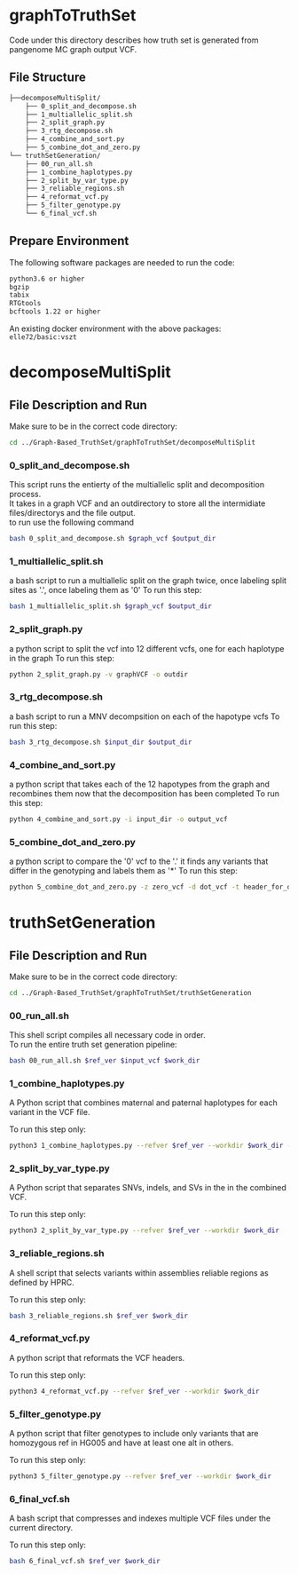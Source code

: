 # graphToTruthSet

Code under this directory describes how truth set is generated from pangenome MC graph output VCF.

## File Structure
```markdown
├──decomposeMultiSplit/
    ├── 0_split_and_decompose.sh
    ├── 1_multiallelic_split.sh
    ├── 2_split_graph.py
    ├── 3_rtg_decompose.sh
    ├── 4_combine_and_sort.py
    ├── 5_combine_dot_and_zero.py
└── truthSetGeneration/
    ├── 00_run_all.sh
    ├── 1_combine_haplotypes.py
    ├── 2_split_by_var_type.py
    ├── 3_reliable_regions.sh
    ├── 4_reformat_vcf.py
    ├── 5_filter_genotype.py
    └── 6_final_vcf.sh
```
## Prepare Environment
The following software packages are needed to run the code:
```markdown
python3.6 or higher
bgzip
tabix
RTGtools
bcftools 1.22 or higher
```
An existing docker environment with the above packages: `elle72/basic:vszt`

# decomposeMultiSplit

## File Description and Run

Make sure to be in the correct code directory:
```bash
cd ../Graph-Based_TruthSet/graphToTruthSet/decomposeMultiSplit
```
### 0_split_and_decompose.sh
This script runs the entierty of the multiallelic split and decomposition process.\
It takes in a graph VCF and an outdirectory to store all the intermidiate files/directorys and the file output.\
to run use the following command
```bash
bash 0_split_and_decompose.sh $graph_vcf $output_dir
```

### 1_multiallelic_split.sh
a bash script to run a multiallelic split on the graph twice, once labeling split sites as '.', once labeling them as '0'
To run this step:
```bash
bash 1_multiallelic_split.sh $graph_vcf $output_dir
```

### 2_split_graph.py
a python script to split the vcf into 12 different vcfs, one for each haplotype in the graph
To run this step:
```bash
python 2_split_graph.py -v graphVCF -o outdir
```

### 3_rtg_decompose.sh
a bash script to run a MNV decompsition on each of the hapotype vcfs
To run this step:
```bash
bash 3_rtg_decompose.sh $input_dir $output_dir
```

### 4_combine_and_sort.py
a python script that takes each of the 12 hapotypes from the graph and recombines them now that
the decomposition has been completed 
To run this step:
```bash
python 4_combine_and_sort.py -i input_dir -o output_vcf
```

### 5_combine_dot_and_zero.py
a python script to compare the '0' vcf to the '.'
it finds any variants that differ in the genotyping and labels them as '*'
To run this step:
```bash
python 5_combine_dot_and_zero.py -z zero_vcf -d dot_vcf -t header_for_output_vcf -o output_vcf
```

# truthSetGeneration

## File Description and Run

Make sure to be in the correct code directory:
```bash
cd ../Graph-Based_TruthSet/graphToTruthSet/truthSetGeneration
```
### 00_run_all.sh
This shell script compiles all necessary code in order.\
To run the entire truth set generation pipeline:
```bash
bash 00_run_all.sh $ref_ver $input_vcf $work_dir
```



### 1_combine_haplotypes.py
A Python script that combines maternal and paternal haplotypes for each variant in the VCF file.

To run this step only:
```bash
python3 1_combine_haplotypes.py --refver $ref_ver --workdir $work_dir --input-file $input_vcf
```

### 2_split_by_var_type.py
A Python script that separates SNVs, indels, and SVs in the in the combined VCF.

To run this step only:
```bash
python3 2_split_by_var_type.py --refver $ref_ver --workdir $work_dir
```

### 3_reliable_regions.sh

A shell script that selects variants within assemblies reliable regions as defined by HPRC.

To run this step only:
```bash
bash 3_reliable_regions.sh $ref_ver $work_dir
```

### 4_reformat_vcf.py

A python script that reformats the VCF headers.

To run this step only:
```bash
python3 4_reformat_vcf.py --refver $ref_ver --workdir $work_dir
```

### 5_filter_genotype.py

A python script that filter genotypes to include only variants that are
homozygous ref in HG005 and have at least one alt in others.

To run this step only:
```bash
python3 5_filter_genotype.py --refver $ref_ver --workdir $work_dir
```

### 6_final_vcf.sh
A bash script that compresses and indexes multiple VCF files under the current directory.

To run this step only:
```bash
bash 6_final_vcf.sh $ref_ver $work_dir
```
